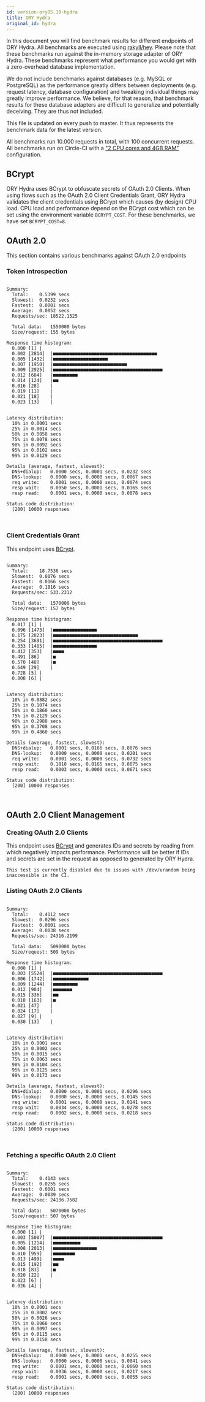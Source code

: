 ```yaml
---
id: version-oryOS.10-hydra
title: ORY Hydra
original_id: hydra
---
```


In this document you will find benchmark results for different endpoints of ORY Hydra. All benchmarks are executed
using [rakyll/hey](https://github.com/rakyll/hey). Please note that these benchmarks run against the in-memory storage
adapter of ORY Hydra. These benchmarks represent what performance you would get with a zero-overhead database implementation.

We do not include benchmarks against databases (e.g. MySQL or PostgreSQL) as the performance greatly differs between
deployments (e.g. request latency, database configuration) and tweaking individual things may greatly improve performance.
We believe, for that reason, that benchmark results for these database adapters are difficult to generalize and potentially
deceiving. They are thus not included.

This file is updated on every push to master. It thus represents the benchmark data for the latest version.

All benchmarks run 10.000 requests in total, with 100 concurrent requests. All benchmarks run on Circle-CI with a
["2 CPU cores and 4GB RAM"](https://support.circleci.com/hc/en-us/articles/360000489307-Why-do-my-tests-take-longer-to-run-on-CircleCI-than-locally-)
configuration.

## BCrypt

ORY Hydra uses BCrypt to obfuscate secrets of OAuth 2.0 Clients. When using flows such as the OAuth 2.0 Client Credentials
Grant, ORY Hydra validates the client credentials using BCrypt which causes (by design) CPU load. CPU load and performance
depend on the BCrypt cost which can be set using the environment variable `BCRYPT_COST`. For these benchmarks,
we have set `BCRYPT_COST=8`.

## OAuth 2.0

This section contains various benchmarks against OAuth 2.0 endpoints

### Token Introspection

```

Summary:
  Total:	0.5399 secs
  Slowest:	0.0232 secs
  Fastest:	0.0001 secs
  Average:	0.0052 secs
  Requests/sec:	18522.1525
  
  Total data:	1550000 bytes
  Size/request:	155 bytes

Response time histogram:
  0.000 [1]	|
  0.002 [2814]	|■■■■■■■■■■■■■■■■■■■■■■■■■■■■■■■■■■■■■■
  0.005 [1432]	|■■■■■■■■■■■■■■■■■■■■
  0.007 [1950]	|■■■■■■■■■■■■■■■■■■■■■■■■■■■
  0.009 [2925]	|■■■■■■■■■■■■■■■■■■■■■■■■■■■■■■■■■■■■■■■■
  0.012 [684]	|■■■■■■■■■
  0.014 [124]	|■■
  0.016 [28]	|
  0.019 [11]	|
  0.021 [18]	|
  0.023 [13]	|


Latency distribution:
  10% in 0.0001 secs
  25% in 0.0014 secs
  50% in 0.0058 secs
  75% in 0.0078 secs
  90% in 0.0092 secs
  95% in 0.0102 secs
  99% in 0.0129 secs

Details (average, fastest, slowest):
  DNS+dialup:	0.0000 secs, 0.0001 secs, 0.0232 secs
  DNS-lookup:	0.0000 secs, 0.0000 secs, 0.0067 secs
  req write:	0.0001 secs, 0.0000 secs, 0.0074 secs
  resp wait:	0.0050 secs, 0.0001 secs, 0.0165 secs
  resp read:	0.0001 secs, 0.0000 secs, 0.0078 secs

Status code distribution:
  [200]	10000 responses



```

### Client Credentials Grant

This endpoint uses [BCrypt](#bcrypt).

```

Summary:
  Total:	18.7536 secs
  Slowest:	0.8076 secs
  Fastest:	0.0166 secs
  Average:	0.1816 secs
  Requests/sec:	533.2312
  
  Total data:	1570000 bytes
  Size/request:	157 bytes

Response time histogram:
  0.017 [1]	|
  0.096 [1473]	|■■■■■■■■■■■■■■■■
  0.175 [2823]	|■■■■■■■■■■■■■■■■■■■■■■■■■■■■■■■
  0.254 [3691]	|■■■■■■■■■■■■■■■■■■■■■■■■■■■■■■■■■■■■■■■■
  0.333 [1485]	|■■■■■■■■■■■■■■■■
  0.412 [353]	|■■■■
  0.491 [86]	|■
  0.570 [48]	|■
  0.649 [29]	|
  0.728 [5]	|
  0.808 [6]	|


Latency distribution:
  10% in 0.0882 secs
  25% in 0.1074 secs
  50% in 0.1860 secs
  75% in 0.2129 secs
  90% in 0.2988 secs
  95% in 0.3708 secs
  99% in 0.4860 secs

Details (average, fastest, slowest):
  DNS+dialup:	0.0001 secs, 0.0166 secs, 0.8076 secs
  DNS-lookup:	0.0000 secs, 0.0000 secs, 0.0201 secs
  req write:	0.0001 secs, 0.0000 secs, 0.0732 secs
  resp wait:	0.1810 secs, 0.0165 secs, 0.8075 secs
  resp read:	0.0003 secs, 0.0000 secs, 0.0671 secs

Status code distribution:
  [200]	10000 responses



```

## OAuth 2.0 Client Management

### Creating OAuth 2.0 Clients

This endpoint uses [BCrypt](#bcrypt) and generates IDs and secrets by reading from  which negatively impacts
performance. Performance will be better if IDs and secrets are set in the request as opposed to generated by ORY Hydra.

```
This test is currently disabled due to issues with /dev/urandom being inaccessible in the CI.
```

### Listing OAuth 2.0 Clients

```

Summary:
  Total:	0.4112 secs
  Slowest:	0.0296 secs
  Fastest:	0.0001 secs
  Average:	0.0038 secs
  Requests/sec:	24316.2199
  
  Total data:	5090000 bytes
  Size/request:	509 bytes

Response time histogram:
  0.000 [1]	|
  0.003 [5524]	|■■■■■■■■■■■■■■■■■■■■■■■■■■■■■■■■■■■■■■■■
  0.006 [1742]	|■■■■■■■■■■■■■
  0.009 [1244]	|■■■■■■■■■
  0.012 [904]	|■■■■■■■
  0.015 [336]	|■■
  0.018 [163]	|■
  0.021 [47]	|
  0.024 [17]	|
  0.027 [9]	|
  0.030 [13]	|


Latency distribution:
  10% in 0.0001 secs
  25% in 0.0002 secs
  50% in 0.0015 secs
  75% in 0.0063 secs
  90% in 0.0104 secs
  95% in 0.0125 secs
  99% in 0.0173 secs

Details (average, fastest, slowest):
  DNS+dialup:	0.0000 secs, 0.0001 secs, 0.0296 secs
  DNS-lookup:	0.0000 secs, 0.0000 secs, 0.0145 secs
  req write:	0.0001 secs, 0.0000 secs, 0.0141 secs
  resp wait:	0.0034 secs, 0.0000 secs, 0.0278 secs
  resp read:	0.0002 secs, 0.0000 secs, 0.0218 secs

Status code distribution:
  [200]	10000 responses



```

### Fetching a specific OAuth 2.0 Client

```

Summary:
  Total:	0.4143 secs
  Slowest:	0.0255 secs
  Fastest:	0.0001 secs
  Average:	0.0039 secs
  Requests/sec:	24136.7582
  
  Total data:	5070000 bytes
  Size/request:	507 bytes

Response time histogram:
  0.000 [1]	|
  0.003 [5007]	|■■■■■■■■■■■■■■■■■■■■■■■■■■■■■■■■■■■■■■■■
  0.005 [1214]	|■■■■■■■■■■
  0.008 [2013]	|■■■■■■■■■■■■■■■■
  0.010 [959]	|■■■■■■■■
  0.013 [499]	|■■■■
  0.015 [192]	|■■
  0.018 [83]	|■
  0.020 [22]	|
  0.023 [6]	|
  0.026 [4]	|


Latency distribution:
  10% in 0.0001 secs
  25% in 0.0002 secs
  50% in 0.0026 secs
  75% in 0.0066 secs
  90% in 0.0097 secs
  95% in 0.0115 secs
  99% in 0.0158 secs

Details (average, fastest, slowest):
  DNS+dialup:	0.0000 secs, 0.0001 secs, 0.0255 secs
  DNS-lookup:	0.0000 secs, 0.0000 secs, 0.0041 secs
  req write:	0.0001 secs, 0.0000 secs, 0.0060 secs
  resp wait:	0.0036 secs, 0.0000 secs, 0.0217 secs
  resp read:	0.0001 secs, 0.0000 secs, 0.0055 secs

Status code distribution:
  [200]	10000 responses



```
